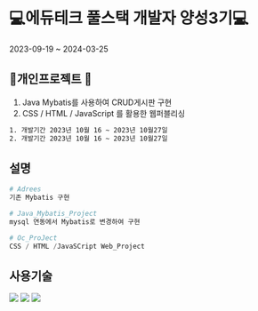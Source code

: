 #  💻에듀테크 풀스택 개발자 양성3기💻
2023-09-19 ~ 2024-03-25


##  🔨개인프로젝트 🔨

1. Java Mybatis를 사용하여 CRUD게시판 구현
2. CSS / HTML / JavaScript 를 활용한 웹퍼블리싱

```bash
1. 개발기간 2023년 10월 16 ~ 2023년 10월27일
2. 개발기간 2023년 10월 16 ~ 2023년 10월27일
```

## 설명

```python
# Adrees
기존 Mybatis 구현

# Java_Mybatis_Project
mysql 연동에서 Mybatis로 변경하여 구현

# Oc_ProJect
CSS / HTML /JavaSCript Web_Project

```
## 사용기술
<img src="https://img.shields.io/badge/mysql-%2300f.svg?style=for-the-badge&logo=mysql&logoColor=white"/>
<img src="https://img.shields.io/badge/Java-ED8B00?style=for-the-badge&logo=openjdk&logoColor=white"/> 
<img src="https://img.shields.io/badge/MariaDB-003545?style=for-the-badge&logo=mariadb&logoColor=white"/>
